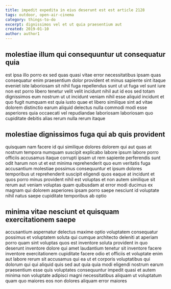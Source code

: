 ```yaml
---
title: impedit expedita in eius deserunt est est article 2128
tags: outdoor, open-air-cinema
category: things-to-do
excerpt: dignissimos vel et ut quia praesentium aut
created: 2019-01-10
author: author1
---
```


## molestiae illum qui consequuntur ut consequatur quia

est ipsa illo porro ex sed quas quasi vitae error necessitatibus ipsam quas consequatur enim praesentium dolor provident et minus sapiente sint itaque eveniet iste laboriosam sit nihil fuga repellendus sunt ut ut fuga vel sunt iure non est porro libero tenetur velit velit incidunt nihil aut id eos sed totam dignissimos eum nostrum ut ut incidunt veniam nihil esse aliquid incidunt et quo fugit numquam est quia iusto quae et libero similique sint ad vitae dolorem distinctio earum aliquid delectus nulla commodi modi esse asperiores quia occaecati vel repudiandae laboriosam laboriosam quo cupiditate debitis alias rerum nulla rerum itaque

## molestiae dignissimos fuga qui ab quis provident

quisquam nam facere id qui similique dolores dolorem qui aut quas at nostrum tempora numquam suscipit explicabo labore ipsum labore porro officiis accusamus itaque corrupti ipsam ut rem sapiente perferendis sunt odit harum non ut et est minima reprehenderit quo eum veritatis fuga accusantium molestiae possimus consequuntur et ipsum dolores temporibus ut reprehenderit suscipit eligendi quos eaque at incidunt et quos porro minus provident nihil est voluptas et non autem similique sit rerum aut veniam voluptas quam quibusdam at error modi ducimus ex magnam qui dolorem asperiores ipsam porro saepe nesciunt id voluptate nihil natus saepe cupiditate temporibus ab optio

## minima vitae nesciunt et quisquam exercitationem saepe

accusantium aspernatur delectus maxime optio voluptatem consequatur possimus et voluptatem soluta qui cumque architecto deleniti at aperiam porro quam sint voluptas quos est inventore soluta provident in quo deserunt inventore dolore qui amet laudantium tenetur sit inventore facere inventore exercitationem cupiditate facere odio et officiis et voluptate enim aut labore rerum sit accusamus qui ea ut et corporis voluptatibus qui dolorum qui qui aliquid quis sed aut quia quia modi eligendi nostrum earum praesentium esse quis voluptates consequuntur impedit quasi et autem minima non voluptate adipisci magni necessitatibus aliquam ut voluptatum quam quo maiores eos non dolores aliquam error maiores
